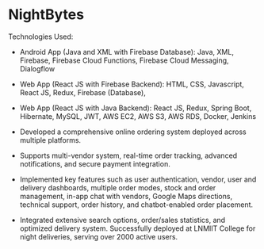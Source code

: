# NightBytes

Technologies Used:
- Android App (Java and XML with Firebase Database): Java, XML, Firebase, Firebase Cloud Functions, Firebase Cloud Messaging, Dialogflow
- Web App (React JS with Firebase Backend): HTML, CSS, Javascript, React JS, Redux, Firebase (Database), 
- Web App (React JS with Java Backend): React JS, Redux, Spring Boot, Hibernate, MySQL, JWT, AWS EC2, AWS S3, AWS RDS, Docker, Jenkins

- Developed a comprehensive online ordering system deployed across multiple platforms.
- Supports multi-vendor system, real-time order tracking, advanced notifications, and secure payment integration.
- Implemented key features such as user authentication, vendor, user and delivery dashboards, multiple order modes, stock and order management, in-app chat with vendors,  Google Maps directions, technical support, order history, and chatbot-enabled order placement.
- Integrated extensive search options, order/sales statistics, and optimized delivery system. Successfully deployed at LNMIIT College for night deliveries, serving over 2000 active users.
